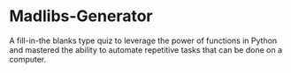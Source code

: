 # Madlibs-Generator
A fill-in-the blanks type quiz to leverage the power of functions in Python and mastered the ability to automate repetitive tasks that can be done on a computer.

